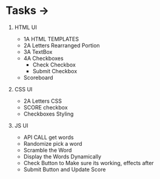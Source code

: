 # Tasks -> 

1. HTML UI
    * 1A HTML TEMPLATES 
    * 2A Letters Rearranged Portion
    * 3A TextBox
    * 4A Checkboxes
        * Check Checkbox
        * Submit Checkbox
    * Scoreboard
2. CSS UI
    * 2A Letters CSS
    * SCORE checkbox
    * Checkboxes Styling


3. JS UI
    * API CALL get words
    * Randomize pick a word
    * Scramble the Word
    * Display the Words Dynamically 
    * Check Button to Make sure its working, effects after
    * Submit Button and Update Score